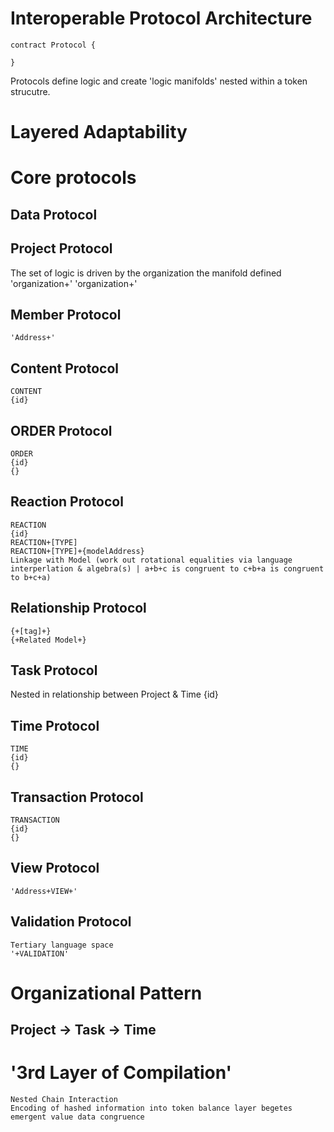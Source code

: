 # Interoperable Protocol Architecture

```
contract Protocol {
 
}
```

Protocols define logic and create 'logic manifolds' nested within a token strucutre. 

# Layered Adaptability

# Core protocols

## Data Protocol	

## Project Protocol
The set of logic is driven by the organization
	the manifold defined 'organization+' 
	'organization+'

## Member Protocol
	'Address+'

## Content Protocol
	CONTENT
	{id}

## ORDER Protocol
	ORDER
	{id}
	{}

## Reaction Protocol
	REACTION
	{id}
	REACTION+[TYPE]
	REACTION+[TYPE]+{modelAddress}
	Linkage with Model (work out rotational equalities via language interperlation & algebra(s) | a+b+c is congruent to c+b+a is congruent to b+c+a)

## Relationship Protocol
	{+[tag]+}
	{+Related Model+}

## Task Protocol
Nested in relationship between Project & Time
	{id}


## Time Protocol
	TIME
	{id}
	{}

## Transaction Protocol
	TRANSACTION
	{id}
	{}

## View Protocol
	'Address+VIEW+'

## Validation Protocol
	Tertiary language space
	'+VALIDATION'

# Organizational Pattern
## Project -> Task -> Time

# '3rd Layer of Compilation'
	Nested Chain Interaction
	Encoding of hashed information into token balance layer begetes emergent value data congruence


